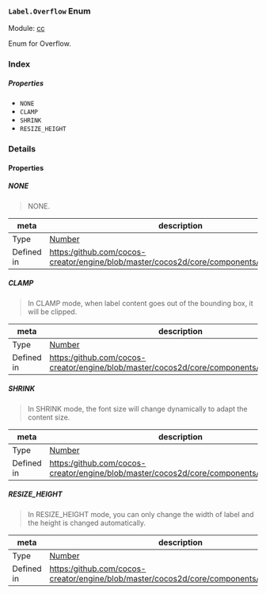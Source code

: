 ### `Label.Overflow` Enum



Module: [cc](../modules/cc.md)




Enum for Overflow.

### Index

##### Properties

  - `NONE`
  - `CLAMP`
  - `SHRINK`
  - `RESIZE_HEIGHT`

### Details

#### Properties


##### NONE

> NONE.

| meta | description |
|------|-------------|
| Type | <a href="https://developer.mozilla.org/en/JavaScript/Reference/Global_Objects/Number" class="crosslink external" target="_blank">Number</a> |
| Defined in | [https:/github.com/cocos-creator/engine/blob/master/cocos2d/core/components/CCLabel.js:80](https:/github.com/cocos-creator/engine/blob/master/cocos2d/core/components/CCLabel.js#L80) |



##### CLAMP

> In CLAMP mode, when label content goes out of the bounding box, it will be clipped.

| meta | description |
|------|-------------|
| Type | <a href="https://developer.mozilla.org/en/JavaScript/Reference/Global_Objects/Number" class="crosslink external" target="_blank">Number</a> |
| Defined in | [https:/github.com/cocos-creator/engine/blob/master/cocos2d/core/components/CCLabel.js:85](https:/github.com/cocos-creator/engine/blob/master/cocos2d/core/components/CCLabel.js#L85) |



##### SHRINK

> In SHRINK mode, the font size will change dynamically to adapt the content size.

| meta | description |
|------|-------------|
| Type | <a href="https://developer.mozilla.org/en/JavaScript/Reference/Global_Objects/Number" class="crosslink external" target="_blank">Number</a> |
| Defined in | [https:/github.com/cocos-creator/engine/blob/master/cocos2d/core/components/CCLabel.js:90](https:/github.com/cocos-creator/engine/blob/master/cocos2d/core/components/CCLabel.js#L90) |



##### RESIZE_HEIGHT

> In RESIZE_HEIGHT mode, you can only change the width of label and the height is changed automatically.

| meta | description |
|------|-------------|
| Type | <a href="https://developer.mozilla.org/en/JavaScript/Reference/Global_Objects/Number" class="crosslink external" target="_blank">Number</a> |
| Defined in | [https:/github.com/cocos-creator/engine/blob/master/cocos2d/core/components/CCLabel.js:95](https:/github.com/cocos-creator/engine/blob/master/cocos2d/core/components/CCLabel.js#L95) |


